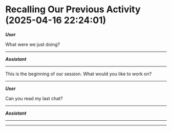 <!-- Generated by SpecStory -->

# Recalling Our Previous Activity (2025-04-16 22:24:01)

_**User**_

What were we just doing?

---

_**Assistant**_



---

This is the beginning of our session. What would you like to work on?

---

_**User**_

Can you read my last chat?

---

_**Assistant**_



---



---

